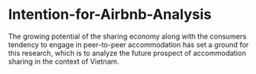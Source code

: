 # Intention-for-Airbnb-Analysis
The growing potential of the sharing economy along with the consumers tendency to engage in peer-to-peer accommodation has set a ground for this research, which is to analyze the future prospect of accommodation sharing in the context of Vietnam. 
